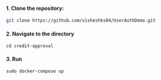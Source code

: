 #### 1. Clone the repository:

```bash
git clone https://github.com/visheshks04/UserAuthDemo.git
```

#### 2. Navigate to the directory
```
cd credit-approval
```

#### 3. Run
```
sudo docker-compose up
```